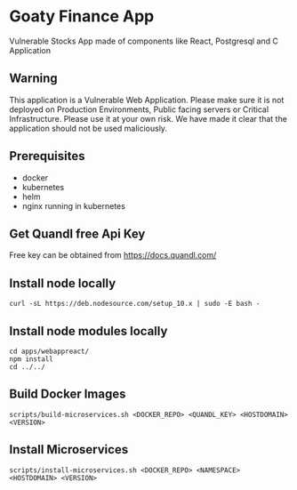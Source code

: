 # Goaty Finance App
Vulnerable Stocks App made of components like React, Postgresql and C Application

## Warning
This application is a Vulnerable Web Application.
Please make sure it is not deployed on Production Environments, Public facing servers or Critical Infrastructure.
Please use it at your own risk.
We have made it clear that the application should not be used maliciously.

## Prerequisites
- docker
- kubernetes
- helm
- nginx running in kubernetes

## Get Quandl free Api Key
Free key can be obtained from https://docs.quandl.com/

## Install node locally
```
curl -sL https://deb.nodesource.com/setup_10.x | sudo -E bash -
```

## Install node modules locally
```
cd apps/webappreact/
npm install
cd ../../
```

## Build Docker Images
```
scripts/build-microservices.sh <DOCKER_REPO> <QUANDL_KEY> <HOSTDOMAIN> <VERSION>
```

## Install Microservices 
```
scripts/install-microservices.sh <DOCKER_REPO> <NAMESPACE> <HOSTDOMAIN> <VERSION>
```
